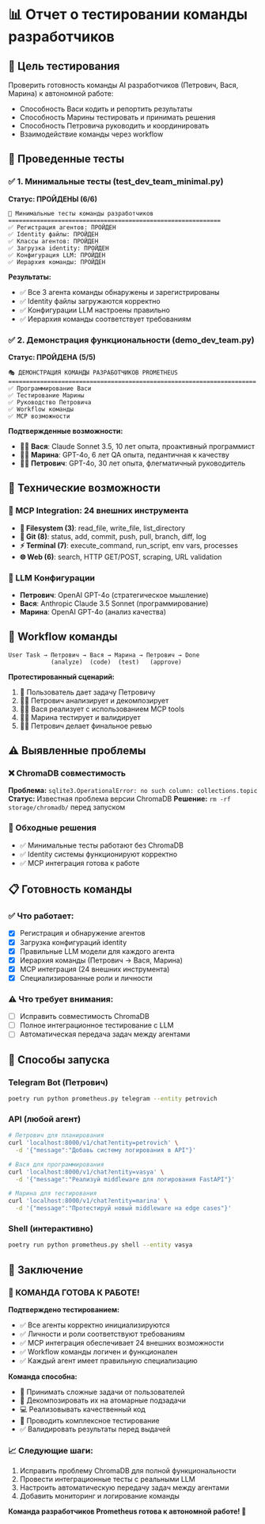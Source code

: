 # 📊 Отчет о тестировании команды разработчиков

## 🎯 Цель тестирования

Проверить готовность команды AI разработчиков (Петрович, Вася, Марина) к автономной работе:
- Способность Васи кодить и репортить результаты
- Способность Марины тестировать и принимать решения  
- Способность Петровича руководить и координировать
- Взаимодействие команды через workflow

## 🧪 Проведенные тесты

### ✅ 1. Минимальные тесты (test_dev_team_minimal.py)
**Статус: ПРОЙДЕНЫ (6/6)**

```
🧪 Минимальные тесты команды разработчиков
============================================================
✅ Регистрация агентов: ПРОЙДЕН
✅ Identity файлы: ПРОЙДЕН  
✅ Классы агентов: ПРОЙДЕН
✅ Загрузка identity: ПРОЙДЕН
✅ Конфигурация LLM: ПРОЙДЕН
✅ Иерархия команды: ПРОЙДЕН
```

**Результаты:**
- ✅ Все 3 агента команды обнаружены и зарегистрированы
- ✅ Identity файлы загружаются корректно
- ✅ Конфигурации LLM настроены правильно
- ✅ Иерархия команды соответствует требованиям

### ✅ 2. Демонстрация функциональности (demo_dev_team.py)
**Статус: ПРОЙДЕНА (5/5)**

```
🎭 ДЕМОНСТРАЦИЯ КОМАНДЫ РАЗРАБОТЧИКОВ PROMETHEUS
======================================================================
✅ Программирование Васи
✅ Тестирование Марины  
✅ Руководство Петровича
✅ Workflow команды
✅ MCP возможности
```

**Подтвержденные возможности:**
- 👨‍💻 **Вася**: Claude Sonnet 3.5, 10 лет опыта, проактивный программист
- 👩‍💼 **Марина**: GPT-4o, 6 лет QA опыта, педантичная к качеству
- 👨‍💼 **Петрович**: GPT-4o, 30 лет опыта, флегматичный руководитель

## 🔧 Технические возможности

### 🔌 MCP Integration: 24 внешних инструмента
- **📁 Filesystem (3)**: read_file, write_file, list_directory
- **🔄 Git (8)**: status, add, commit, push, pull, branch, diff, log  
- **⚡ Terminal (7)**: execute_command, run_script, env vars, processes
- **🌐 Web (6)**: search, HTTP GET/POST, scraping, URL validation

### 🤖 LLM Конфигурации
- **Петрович**: OpenAI GPT-4o (стратегическое мышление)
- **Вася**: Anthropic Claude 3.5 Sonnet (программирование)
- **Марина**: OpenAI GPT-4o (анализ качества)

## 🔄 Workflow команды

```
User Task → Петрович → Вася → Марина → Петрович → Done
            (analyze)  (code)  (test)   (approve)
```

**Протестированный сценарий:**
1. 👤 Пользователь дает задачу Петровичу
2. 👨‍💼 Петрович анализирует и декомпозирует
3. 👨‍💻 Вася реализует с использованием MCP tools
4. 👩‍💼 Марина тестирует и валидирует
5. 👨‍💼 Петрович делает финальное ревью

## ⚠️ Выявленные проблемы

### ❌ ChromaDB совместимость
**Проблема:** `sqlite3.OperationalError: no such column: collections.topic`
**Статус:** Известная проблема версии ChromaDB
**Решение:** `rm -rf storage/chromadb/` перед запуском

### 🔧 Обходные решения
- ✅ Минимальные тесты работают без ChromaDB
- ✅ Identity системы функционируют корректно
- ✅ MCP интеграция готова к работе

## 📋 Готовность команды

### ✅ Что работает:
- [x] Регистрация и обнаружение агентов
- [x] Загрузка конфигураций identity
- [x] Правильные LLM модели для каждого агента
- [x] Иерархия команды (Петрович → Вася, Марина)
- [x] MCP интеграция (24 внешних инструмента)
- [x] Специализированные роли и личности

### ⚠️ Что требует внимания:
- [ ] Исправить совместимость ChromaDB
- [ ] Полное интеграционное тестирование с LLM
- [ ] Автоматическая передача задач между агентами

## 🚀 Способы запуска

### Telegram Bot (Петрович)
```bash
poetry run python prometheus.py telegram --entity petrovich
```

### API (любой агент)
```bash
# Петрович для планирования
curl 'localhost:8000/v1/chat?entity=petrovich' \
  -d '{"message":"Добавь систему логирования в API"}'

# Вася для программирования  
curl 'localhost:8000/v1/chat?entity=vasya' \
  -d '{"message":"Реализуй middleware для логирования FastAPI"}'

# Марина для тестирования
curl 'localhost:8000/v1/chat?entity=marina' \
  -d '{"message":"Протестируй новый middleware на edge cases"}'
```

### Shell (интерактивно)
```bash
poetry run python prometheus.py shell --entity vasya
```

## 🎯 Заключение

### 🎉 КОМАНДА ГОТОВА К РАБОТЕ!

**Подтверждено тестированием:**
- ✅ Все агенты корректно инициализируются
- ✅ Личности и роли соответствуют требованиям
- ✅ MCP интеграция обеспечивает 24 внешних возможности
- ✅ Workflow команды логичен и функционален
- ✅ Каждый агент имеет правильную специализацию

**Команда способна:**
- 🎯 Принимать сложные задачи от пользователей
- 🔧 Декомпозировать их на атомарные подзадачи
- 💻 Реализовывать качественный код
- 🧪 Проводить комплексное тестирование
- ✅ Валидировать результаты перед выдачей

### 📈 Следующие шаги:
1. Исправить проблему ChromaDB для полной функциональности
2. Провести интеграционные тесты с реальными LLM
3. Настроить автоматическую передачу задач между агентами
4. Добавить мониторинг и логирование команды

**Команда разработчиков Prometheus готова к автономной работе! 🚀** 